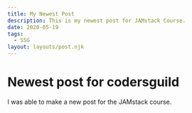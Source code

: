 ```yaml
---
title: My Newest Post
description: This is my newest post for JAMstack Course.
date: 2020-05-19
tags:
  - SSG
layout: layouts/post.njk
---
```


# Newest post for codersguild

I was able to make a new post for the JAMstack course.


